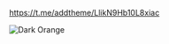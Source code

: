 https://t.me/addtheme/LlikN9Hb10L8xiac

![Dark Orange](https://github.com/user-attachments/assets/c1f27568-e1d6-4716-802b-596804168d64)
